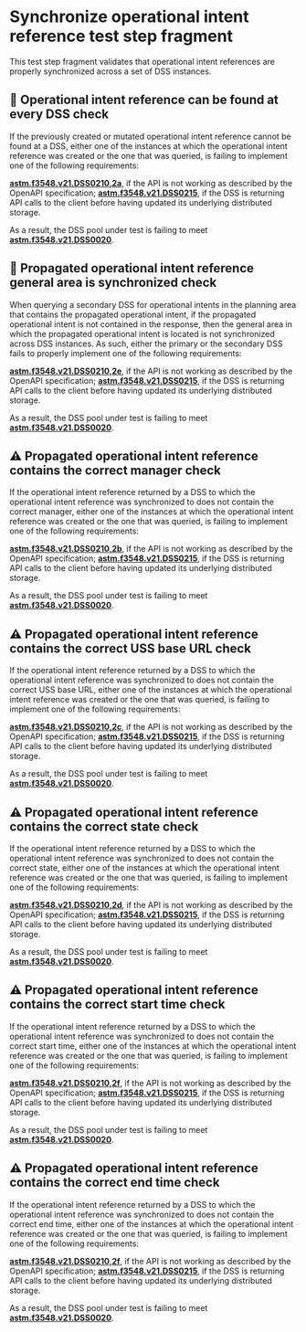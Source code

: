 # Synchronize operational intent reference test step fragment

This test step fragment validates that operational intent references are properly synchronized across a set of DSS instances.

## 🛑 Operational intent reference can be found at every DSS check

If the previously created or mutated operational intent reference cannot be found at a DSS, either one of the instances at which the operational intent reference was created or the one that was queried,
is failing to implement one of the following requirements:

**[astm.f3548.v21.DSS0210,2a](../../../../../../requirements/astm/f3548/v21.md)**, if the API is not working as described by the OpenAPI specification;
**[astm.f3548.v21.DSS0215](../../../../../../requirements/astm/f3548/v21.md)**, if the DSS is returning API calls to the client before having updated its underlying distributed storage.

As a result, the DSS pool under test is failing to meet **[astm.f3548.v21.DSS0020](../../../../../../requirements/astm/f3548/v21.md)**.

## 🛑 Propagated operational intent reference general area is synchronized check

When querying a secondary DSS for operational intents in the planning area that contains the propagated operational
intent, if the propagated operational intent is not contained in the response, then the general area in which the
propagated operational intent is located is not synchronized across DSS instances.
As such, either the primary or the secondary DSS fails to properly implement one of the following requirements:

**[astm.f3548.v21.DSS0210,2e](../../../../../../requirements/astm/f3548/v21.md)**, if the API is not working as described by the OpenAPI specification;
**[astm.f3548.v21.DSS0215](../../../../../../requirements/astm/f3548/v21.md)**, if the DSS is returning API calls to the client before having updated its underlying distributed storage.

As a result, the DSS pool under test is failing to meet **[astm.f3548.v21.DSS0020](../../../../../../requirements/astm/f3548/v21.md)**.

## ⚠️ Propagated operational intent reference contains the correct manager check

If the operational intent reference returned by a DSS to which the operational intent reference was synchronized to does not contain the correct manager,
either one of the instances at which the operational intent reference was created or the one that was queried,
is failing to implement one of the following requirements:

**[astm.f3548.v21.DSS0210,2b](../../../../../../requirements/astm/f3548/v21.md)**, if the API is not working as described by the OpenAPI specification;
**[astm.f3548.v21.DSS0215](../../../../../../requirements/astm/f3548/v21.md)**, if the DSS is returning API calls to the client before having updated its underlying distributed storage.

As a result, the DSS pool under test is failing to meet **[astm.f3548.v21.DSS0020](../../../../../../requirements/astm/f3548/v21.md)**.

## ⚠️ Propagated operational intent reference contains the correct USS base URL check

If the operational intent reference returned by a DSS to which the operational intent reference was synchronized to does not contain the correct USS base URL,
either one of the instances at which the operational intent reference was created or the one that was queried,
is failing to implement one of the following requirements:

**[astm.f3548.v21.DSS0210,2c](../../../../../../requirements/astm/f3548/v21.md)**, if the API is not working as described by the OpenAPI specification;
**[astm.f3548.v21.DSS0215](../../../../../../requirements/astm/f3548/v21.md)**, if the DSS is returning API calls to the client before having updated its underlying distributed storage.

As a result, the DSS pool under test is failing to meet **[astm.f3548.v21.DSS0020](../../../../../../requirements/astm/f3548/v21.md)**.

## ⚠️ Propagated operational intent reference contains the correct state check

If the operational intent reference returned by a DSS to which the operational intent reference was synchronized to does not contain the correct state,
either one of the instances at which the operational intent reference was created or the one that was queried,
is failing to implement one of the following requirements:

**[astm.f3548.v21.DSS0210,2d](../../../../../../requirements/astm/f3548/v21.md)**, if the API is not working as described by the OpenAPI specification;
**[astm.f3548.v21.DSS0215](../../../../../../requirements/astm/f3548/v21.md)**, if the DSS is returning API calls to the client before having updated its underlying distributed storage.

As a result, the DSS pool under test is failing to meet **[astm.f3548.v21.DSS0020](../../../../../../requirements/astm/f3548/v21.md)**.

## ⚠️ Propagated operational intent reference contains the correct start time check

If the operational intent reference returned by a DSS to which the operational intent reference was synchronized to does not contain the correct start time,
either one of the instances at which the operational intent reference was created or the one that was queried,
is failing to implement one of the following requirements:

**[astm.f3548.v21.DSS0210,2f](../../../../../../requirements/astm/f3548/v21.md)**, if the API is not working as described by the OpenAPI specification;
**[astm.f3548.v21.DSS0215](../../../../../../requirements/astm/f3548/v21.md)**, if the DSS is returning API calls to the client before having updated its underlying distributed storage.

As a result, the DSS pool under test is failing to meet **[astm.f3548.v21.DSS0020](../../../../../../requirements/astm/f3548/v21.md)**.

## ⚠️ Propagated operational intent reference contains the correct end time check

If the operational intent reference returned by a DSS to which the operational intent reference was synchronized to does not contain the correct end time,
either one of the instances at which the operational intent reference was created or the one that was queried,
is failing to implement one of the following requirements:

**[astm.f3548.v21.DSS0210,2f](../../../../../../requirements/astm/f3548/v21.md)**, if the API is not working as described by the OpenAPI specification;
**[astm.f3548.v21.DSS0215](../../../../../../requirements/astm/f3548/v21.md)**, if the DSS is returning API calls to the client before having updated its underlying distributed storage.

As a result, the DSS pool under test is failing to meet **[astm.f3548.v21.DSS0020](../../../../../../requirements/astm/f3548/v21.md)**.
